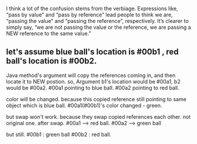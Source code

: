 I think a lot of the confusion stems from the verbiage. Expressions like, “pass by value” and “pass by reference” lead people to think we are, “passing the value” and “passing the reference”, respectively. It’s clearer to simply say, “we are not passing the value or the reference, we are passing a NEW reference to the same value.”





## let's assume blue ball's location is #00b1 , red ball's location is #00b2.
			
Java method's argument will copy the references coming in, and then locate it to NEW postion.
so, Argument b1's location would be #00a1, b2 would be #00a2. 
#00a1 pointing to blue ball. 
#00a2 pointing to red ball.
      
color will be changed. because this copied reference still pointing to same object which is blue ball.
#00a1(#00b1)'s color changed - green. 
    
but 
swap won't work. because they swap copied references each other. not original one.
after swap.
#00a1 --> red ball. 
#00a2 --> green ball

but still. 
#00b1 : green ball
#00b2 : red ball.

